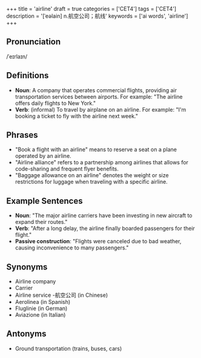 +++
title = 'airline'
draft = true
categories = ['CET4']
tags = ['CET4']
description = '[ˈeəlain] n.航空公司；航线'
keywords = ['ai words', 'airline']
+++

## Pronunciation
/ˈeɪrlaɪn/

## Definitions
- **Noun**: A company that operates commercial flights, providing air transportation services between airports. For example: "The airline offers daily flights to New York."
- **Verb**: (informal) To travel by airplane on an airline. For example: "I'm booking a ticket to fly with the airline next week."

## Phrases
- "Book a flight with an airline" means to reserve a seat on a plane operated by an airline.
- "Airline alliance" refers to a partnership among airlines that allows for code-sharing and frequent flyer benefits.
- "Baggage allowance on an airline" denotes the weight or size restrictions for luggage when traveling with a specific airline.

## Example Sentences
- **Noun**: "The major airline carriers have been investing in new aircraft to expand their routes."
- **Verb**: "After a long delay, the airline finally boarded passengers for their flight."
- **Passive construction**: "Flights were canceled due to bad weather, causing inconvenience to many passengers."

## Synonyms
- Airline company
- Carrier
- Airline service
-航空公司 (in Chinese)
- Aerolinea (in Spanish)
- Fluglinie (in German)
- Aviazione (in Italian)

## Antonyms
- Ground transportation (trains, buses, cars)
